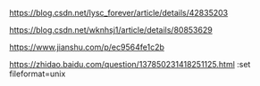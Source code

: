 https://blog.csdn.net/lysc_forever/article/details/42835203

https://blog.csdn.net/wknhsj1/article/details/80853629

https://www.jianshu.com/p/ec9564fe1c2b

https://zhidao.baidu.com/question/137850231418251125.html
:set fileformat=unix

